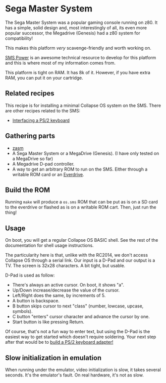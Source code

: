# Sega Master System

The Sega Master System was a popular gaming console running on z80. It has a
simple, solid design and, most interestingly of all, its even more popular
successor, the Megadrive (Genesis) had a z80 system for compatibility!

This makes this platform *very* scavenge-friendly and worth working on.

[SMS Power][smspower] is an awesome technical resource to develop for this
platform and this is where most of my information comes from.

This platform is tight on RAM. It has 8k of it. However, if you have extra RAM,
you can put it on your cartridge.

## Related recipes

This recipe is for installing a minimal Collapse OS system on the SMS. There
are other recipes related to the SMS:

* [Interfacing a PS/2 keyboard](kbd.md)

## Gathering parts

* [zasm][zasm]
* A Sega Master System or a MegaDrive (Genesis). (I have only tested on a
  MegaDrive so far)
* A Megadrive D-pad controller.
* A way to get an arbitrary ROM to run on the SMS. Either through a writable
  ROM card or an [Everdrive][everdrive].

## Build the ROM

Running `make` will produce a `os.sms` ROM that can be put as is on a SD card
to the everdrive or flashed as is on a writable ROM cart. Then, just run the
thing!

## Usage

On boot, you will get a regular Collapse OS BASIC shell. See the rest of the
documentation for shell usage instructions.

The particularity here is that, unlike with the RC2014, we don't access Collapse
OS through a serial link. Our input is a D-Pad and our output is a TV. The
screen is 32x28 characters. A bit tight, but usable.

D-Pad is used as follow:

* There's always an active cursor. On boot, it shows "a".
* Up/Down increase/decrease the value of the cursor.
* Left/Right does the same, by increments of 5.
* A button is backspace.
* B button skips cursor to next "class" (number, lowcase, upcase, symbols).
* C button "enters" cursor character and advance the cursor by one.
* Start button is like pressing Return.

Of course, that's not a fun way to enter text, but using the D-Pad is the
easiest way to get started which doesn't require soldering. Your next step after
that would be to [build a PS/2 keyboard adapter!](kbd/README.md)

## Slow initialization in emulation

When running under the emulator, video initialization is slow, it takes several
seconds. It's the emulator's fault. On real hardware, it's not as slow.

[smspower]: http://www.smspower.org
[everdrive]: https://krikzz.com
[zasm]: ../../tools/emul
